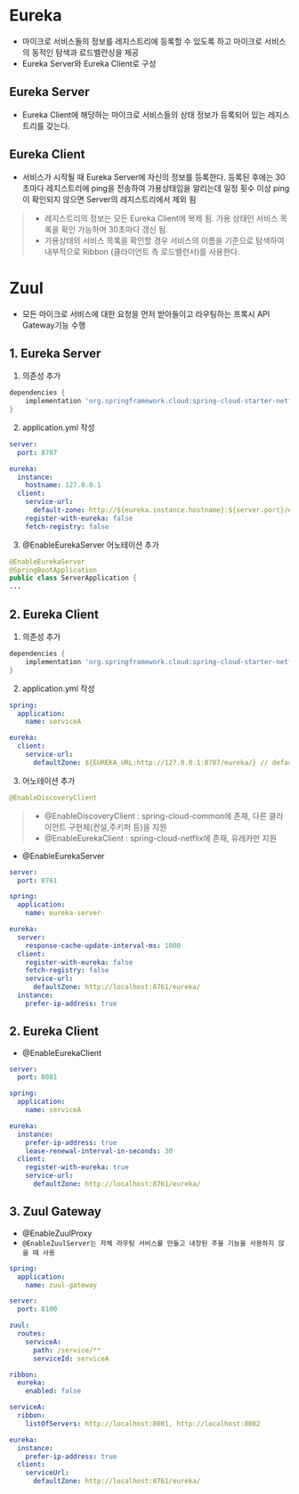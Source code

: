 # Eureka
- 마이크로 서비스들의 정보를 레지스트리에 등록할 수 있도록 하고 마이크로 서비스의 동적인 탐색과 로드밸런싱을 제공
- Eureka Server와 Eureka Client로 구성
## Eureka Server
- Eureka Client에 해당하는 마이크로 서비스들의 상태 정보가 등록되어 있는 레지스트리를 갖는다.
## Eureka Client
- 서비스가 시작될 때 Eureka Server에 자신의 정보를 등록한다. 등록된 후에는 30초마다 레지스트리에 ping을 전송하여 가용상태임을 알리는데 일정 횟수 이상 ping이 확인되지 않으면 Server의 레지스트리에서 제외 됨

> - 레지스트리의 정보는 모든 Eureka Client에 복제 됨. 가용 상태인 서비스 목록을 확인 가능하며 30초마다 갱신 됨.
> - 가용상태의 서비스 목록을 확인할 경우 서비스의 이름을 기준으로 탐색하여 내부적으로 Ribbon (클라이언트 측 로드밸런서)를 사용한다.

# Zuul
- 모든 마이크로 서비스에 대한 요청을 먼저 받아들이고 라우팅하는 프록시 API Gateway기능 수행

## 1. Eureka Server
1. 의존성 추가
```gradle
dependencies {
    implementation 'org.springframework.cloud:spring-cloud-starter-netflix-eureka-server'
}
```
2. application.yml 작성
```yml
server:
  port: 8787

eureka:
  instance:
    hostname: 127.0.0.1
  client:
    service-url:
      default-zone: http://${eureka.instance.hostname}:${server.port}/eureka/
    register-with-eureka: false
    fetch-registry: false
```
3. @EnableEurekaServer 어노테이션 추가
```java
@EnableEurekaServer
@SpringBootApplication
public class ServerApplication {
...
```

## 2. Eureka Client
1. 의존성 추가
```gradle
dependencies {
    implementation 'org.springframework.cloud:spring-cloud-starter-netflix-eureka-client'
}
```
2. application.yml 작성
```yml
spring:
  application:
    name: serviceA

eureka:
  client:
    service-url:
      defaultZone: ${EUREKA_URL:http://127.0.0.1:8787/eureka/} // default-zone이라고 하니까 안되는데 이거떄문인가 우연인가.
```
3. 어노테이션 추가
```java
@EnableDiscoveryClient
```

> - @EnableDiscoveryClient : spring-cloud-common에 존재, 다른 클라이언트 구현체(컨설,주키퍼 등)을 지원
> - @EnableEurekaClient : spring-cloud-netflix에 존재, 유레카만 지원




- @EnableEurekaServer
```yml
server:
  port: 8761

spring:
  application:
    name: eureka-server

eureka:
  server:
    response-cache-update-interval-ms: 1000
  client:
    register-with-eureka: false
    fetch-registry: false
    service-url:
      defaultZone: http://localhost:8761/eureka/
  instance:
    prefer-ip-address: true
```

## 2. Eureka Client
- @EnableEurekaClient
```yml
server:
  port: 8081

spring:
  application:
    name: serviceA

eureka:
  instance:
    prefer-ip-address: true
    lease-renewal-interval-in-seconds: 30
  client:
    register-with-eureka: true
    service-url:
      defaultZone: http://localhost:8761/eureka/
```

## 3. Zuul Gateway
- @EnableZuulProxy
- `@EnableZuulServer는 자체 라우팅 서비스를 만들고 내장된 주울 기능을 사용하지 않을 때 사용`
```yml
spring:
  application:
    name: zuul-gateway

server:
  port: 8100

zuul:
  routes:
    serviceA:
      path: /service/**
      serviceId: serviceA

ribbon:
  eureka:
    enabled: false

serviceA:
  ribbon:
    listOfServers: http://localhost:8081, http://localhost:8082

eureka:
  instance:
    prefer-ip-address: true
  client:
    serviceUrl:
      defaultZone: http://localhost:8761/eureka/
```
